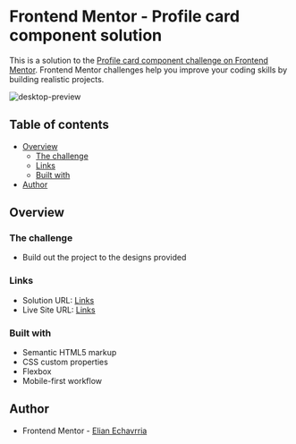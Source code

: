 # Frontend Mentor - Profile card component solution

This is a solution to the [Profile card component challenge on Frontend Mentor](https://www.frontendmentor.io/challenges/profile-card-component-cfArpWshJ). Frontend Mentor challenges help you improve your coding skills by building realistic projects. 

![desktop-preview](https://github.com/user-attachments/assets/b9b58e4c-8929-4d60-92ab-028e7d4ee0ab)

## Table of contents

- [Overview](#overview)
  - [The challenge](#the-challenge)
  - [Links](#links)
  - [Built with](#built-with)
- [Author](#author)


## Overview

### The challenge

- Build out the project to the designs provided


### Links

- Solution URL: [Links](https://www.frontendmentor.io/solutions/profile-card-preview-7MSXOx4_1C)
- Live Site URL: [Links](https://elianechavarria.github.io/profile-card-preview/)


### Built with

- Semantic HTML5 markup
- CSS custom properties
- Flexbox
- Mobile-first workflow


## Author

- Frontend Mentor - [Elian Echavrria](https://www.frontendmentor.io/profile/ElianEchavarria)





